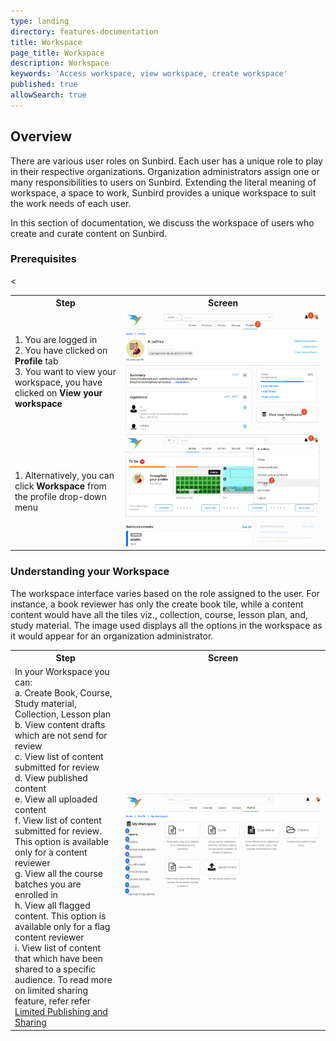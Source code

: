 ```yaml
---
type: landing
directory: features-documentation
title: Workspace
page_title: Workspace
description: Workspace
keywords: 'Access workspace, view workspace, create workspace'
published: true
allowSearch: true
---
```

## Overview
There are various user roles on Sunbird. Each user has a unique role to play in their respective organizations. Organization administrators assign one or many responsibilities to users on Sunbird. Extending the literal meaning of workspace, a space to work, Sunbird provides a unique workspace to suit the work needs of each user.  

In this section of documentation, we discuss the workspace of users who create and curate content on Sunbird.

### Prerequisites
<table>
  <tr>
    <th style="width:35%;">Step</th>
    <th style="width:65%;">Screen</th>
  </tr>
  <tr>
    <td>1. You are logged in <br>2. You have clicked on <b>Profile</b> tab <br>3. You want to view your workspace, you have clicked on <b>View your workspace</b> 
       </td>
      <td><img src="pages/features-documentation/images/workspace/prerequisite2.png"></td>
    <tr>
      <td>1. Alternatively, you can click <b>Workspace</b> from the profile drop-down menu</td>
      <<td><img src="pages/features-documentation/images/workspace/prerequisite1.png"></td>
  </tr>
  </table>

### Understanding your Workspace

The workspace interface varies based on the role assigned to the user. For instance, a book reviewer has only the create book tile, while a content content would have all the tiles viz., collection, course, lesson plan, and, study material. The image used displays all the options in the workspace as it would appear for an organization administrator.

<table>
  <tr>
    <th style="width:35%;">Step</th>
    <th style="width:65%;">Screen</th>
  </tr>
  <tr>
    <td>In your Workspace you can: <br>a. Create Book, Course, Study material, Collection, Lesson plan <br>b. View content drafts which are not send for review <br>c. View list of content submitted for review <br>d. View published content <br>e. View all uploaded content <br>f. View list of content submitted for review. This option is available only for a content reviewer <br>g. View all the course batches you are enrolled in <br>h. View all flagged content. This option is available only for a flag content reviewer <br>i. View list of content that which have been shared to a specific audience. To read more on limited sharing feature, refer refer <a href="features-documentation/limitedpublishnshare" target="_blank">Limited Publishing and Sharing</a>
    </td>
    <td><img src="pages/features-documentation/images/workspace/workspace1.png"></td>
  </tr>
  </table>
  
